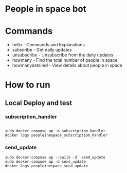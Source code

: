 # People in space bot



# Commands
- hello - Commands and Explanations
- subscribe - Get daily updates
- unsubscribe - Unsubscribe from the daily updates
- howmany - Find the total number of people in space
- howmanydetailed - View details about people in space



# How to run


## Local Deploy and test

### subscription_handler
```

sudo docker-compose up -d subscription_handler
docker logs peopleinespace_subscription_handler

```


### send_update
```
sudo docker-compose up --build -d  send_update
sudo docker-compose up -d send_update
docker logs peopleinespace_send_update
```

